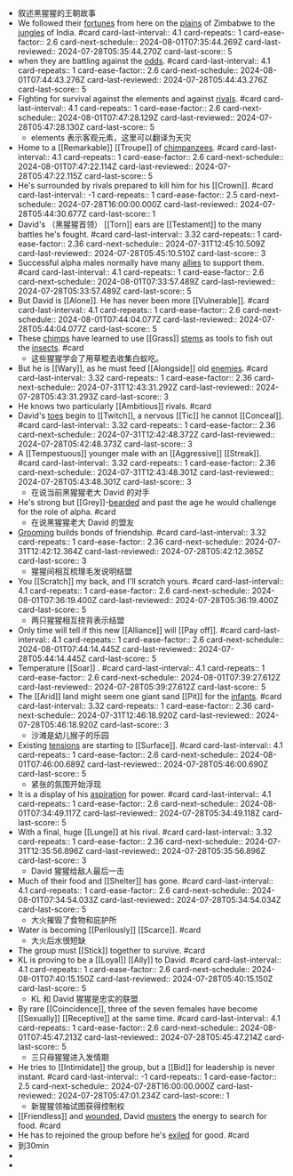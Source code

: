 - 叙述黑猩猩的王朝故事
- We followed their [fortunes]([[Fortune]]) from here on the [plains]([[Plain]]) of Zimbabwe to the [jungles]([[Jungle]]) of India. #card
  card-last-interval:: 4.1
  card-repeats:: 1
  card-ease-factor:: 2.6
  card-next-schedule:: 2024-08-01T07:35:44.269Z
  card-last-reviewed:: 2024-07-28T05:35:44.270Z
  card-last-score:: 5
- when they are battling against the [odds]([[Odds]]). #card
  card-last-interval:: 4.1
  card-repeats:: 1
  card-ease-factor:: 2.6
  card-next-schedule:: 2024-08-01T07:44:43.276Z
  card-last-reviewed:: 2024-07-28T05:44:43.276Z
  card-last-score:: 5
- Fighting for survival against the elements and against [rivals]([[Rival]]). #card
  card-last-interval:: 4.1
  card-repeats:: 1
  card-ease-factor:: 2.6
  card-next-schedule:: 2024-08-01T07:47:28.129Z
  card-last-reviewed:: 2024-07-28T05:47:28.130Z
  card-last-score:: 5
	- elements 表示客观元素，这里可以翻译为天灾
- Home to a [[Remarkable]] [[Troupe]] of [chimpanzees]([[Chimpanzees]]). #card
  card-last-interval:: 4.1
  card-repeats:: 1
  card-ease-factor:: 2.6
  card-next-schedule:: 2024-08-01T07:47:22.114Z
  card-last-reviewed:: 2024-07-28T05:47:22.115Z
  card-last-score:: 5
- He's surrounded by rivals prepared to kill him for his [[Crown]]. #card
  card-last-interval:: -1
  card-repeats:: 1
  card-ease-factor:: 2.5
  card-next-schedule:: 2024-07-28T16:00:00.000Z
  card-last-reviewed:: 2024-07-28T05:44:30.677Z
  card-last-score:: 1
- David's （黑猩猩首领） [[Torn]] ears are [[Testament]] to the many battles he's fought. #card
  card-last-interval:: 3.32
  card-repeats:: 1
  card-ease-factor:: 2.36
  card-next-schedule:: 2024-07-31T12:45:10.509Z
  card-last-reviewed:: 2024-07-28T05:45:10.510Z
  card-last-score:: 3
- Successful alpha males normally have many [allies]([[Ally]]) to support them. #card
  card-last-interval:: 4.1
  card-repeats:: 1
  card-ease-factor:: 2.6
  card-next-schedule:: 2024-08-01T07:33:57.489Z
  card-last-reviewed:: 2024-07-28T05:33:57.489Z
  card-last-score:: 5
- But David is [[Alone]]. He has never been more [[Vulnerable]]. #card
  card-last-interval:: 4.1
  card-repeats:: 1
  card-ease-factor:: 2.6
  card-next-schedule:: 2024-08-01T07:44:04.077Z
  card-last-reviewed:: 2024-07-28T05:44:04.077Z
  card-last-score:: 5
- These [chimps]([[Chimp]]) have learned to use [[Grass]] [stems]([[Stem]]) as tools to fish out the [insects]([[Insect]]). #card
	- 这些猩猩学会了用草棍去收集白蚁吃。
- But he is [[Wary]], as he must feed [[Alongside]] old [enemies]([[Enemy]]). #card
  card-last-interval:: 3.32
  card-repeats:: 1
  card-ease-factor:: 2.36
  card-next-schedule:: 2024-07-31T12:43:31.292Z
  card-last-reviewed:: 2024-07-28T05:43:31.293Z
  card-last-score:: 3
- He knows two particularly [[Ambitious]] rivals. #card
- David's [toes]([[Toe]]) begin to [[Twitch]], a nervous [[Tic]] he cannot [[Conceal]]. #card
  card-last-interval:: 3.32
  card-repeats:: 1
  card-ease-factor:: 2.36
  card-next-schedule:: 2024-07-31T12:42:48.372Z
  card-last-reviewed:: 2024-07-28T05:42:48.373Z
  card-last-score:: 3
- A [[Tempestuous]] younger male with an [[Aggressive]] [[Streak]]. #card
  card-last-interval:: 3.32
  card-repeats:: 1
  card-ease-factor:: 2.36
  card-next-schedule:: 2024-07-31T12:43:48.301Z
  card-last-reviewed:: 2024-07-28T05:43:48.301Z
  card-last-score:: 3
	- 在说当前黑猩猩老大 David 的对手
- He's strong but [[Grey]]-[bearded]([[Beard]]) and past the age he would challenge for the role of alpha. #card
	- 在说黑猩猩老大 David 的盟友
- [Grooming]([[Groom]]) builds bonds of friendship. #card
  card-last-interval:: 3.32
  card-repeats:: 1
  card-ease-factor:: 2.36
  card-next-schedule:: 2024-07-31T12:42:12.364Z
  card-last-reviewed:: 2024-07-28T05:42:12.365Z
  card-last-score:: 3
	- 猩猩间相互梳理毛发说明结盟
- You [[Scratch]] my back, and I'll scratch yours. #card
  card-last-interval:: 4.1
  card-repeats:: 1
  card-ease-factor:: 2.6
  card-next-schedule:: 2024-08-01T07:36:19.400Z
  card-last-reviewed:: 2024-07-28T05:36:19.400Z
  card-last-score:: 5
	- 两只猩猩相互挠背表示结盟
- Only time will tell if this new [[Alliance]] will [[Pay off]]. #card
  card-last-interval:: 4.1
  card-repeats:: 1
  card-ease-factor:: 2.6
  card-next-schedule:: 2024-08-01T07:44:14.445Z
  card-last-reviewed:: 2024-07-28T05:44:14.445Z
  card-last-score:: 5
- Temperature [[Soar]] . #card
  card-last-interval:: 4.1
  card-repeats:: 1
  card-ease-factor:: 2.6
  card-next-schedule:: 2024-08-01T07:39:27.612Z
  card-last-reviewed:: 2024-07-28T05:39:27.612Z
  card-last-score:: 5
- The [[Arid]] land might seem one giant sand [[Pit]] for the [infants]([[Infant]]). #card
  card-last-interval:: 3.32
  card-repeats:: 1
  card-ease-factor:: 2.36
  card-next-schedule:: 2024-07-31T12:46:18.920Z
  card-last-reviewed:: 2024-07-28T05:46:18.920Z
  card-last-score:: 3
	- 沙滩是幼儿猴子的乐园
- Existing [tensions]([[Tension]]) are starting to [[Surface]]. #card
  card-last-interval:: 4.1
  card-repeats:: 1
  card-ease-factor:: 2.6
  card-next-schedule:: 2024-08-01T07:46:00.689Z
  card-last-reviewed:: 2024-07-28T05:46:00.690Z
  card-last-score:: 5
	- 紧张的氛围开始浮现
- It is a display of his [aspiration]([[Aspiration]]) for power. #card
  card-last-interval:: 4.1
  card-repeats:: 1
  card-ease-factor:: 2.6
  card-next-schedule:: 2024-08-01T07:34:49.117Z
  card-last-reviewed:: 2024-07-28T05:34:49.118Z
  card-last-score:: 5
- With a final, huge [[Lunge]] at his rival. #card
  card-last-interval:: 3.32
  card-repeats:: 1
  card-ease-factor:: 2.36
  card-next-schedule:: 2024-07-31T12:35:56.896Z
  card-last-reviewed:: 2024-07-28T05:35:56.896Z
  card-last-score:: 3
	- David 猩猩给敌人最后一击
- Much of their food and [[Shelter]] has gone. #card
  card-last-interval:: 4.1
  card-repeats:: 1
  card-ease-factor:: 2.6
  card-next-schedule:: 2024-08-01T07:34:54.033Z
  card-last-reviewed:: 2024-07-28T05:34:54.034Z
  card-last-score:: 5
	- 大火摧毁了食物和庇护所
- Water is becoming [[Perilously]] [[Scarce]]. #card
	- 大火后水很短缺
- The group must [[Stick]] together to survive. #card
- KL is proving to be a [[Loyal]] [[Ally]] to David. #card
  card-last-interval:: 4.1
  card-repeats:: 1
  card-ease-factor:: 2.6
  card-next-schedule:: 2024-08-01T07:40:15.150Z
  card-last-reviewed:: 2024-07-28T05:40:15.150Z
  card-last-score:: 5
	- KL 和 David 猩猩是忠实的联盟
- By rare [[Coincidence]], three of the seven females have become [[Sexually]] [[Receptive]] at the same time. #card
  card-last-interval:: 4.1
  card-repeats:: 1
  card-ease-factor:: 2.6
  card-next-schedule:: 2024-08-01T07:45:47.213Z
  card-last-reviewed:: 2024-07-28T05:45:47.214Z
  card-last-score:: 5
	- 三只母猩猩进入发情期
- He tries to [[Intimidate]] the group, but a [[Bid]] for leadership is never instant. #card
  card-last-interval:: -1
  card-repeats:: 1
  card-ease-factor:: 2.5
  card-next-schedule:: 2024-07-28T16:00:00.000Z
  card-last-reviewed:: 2024-07-28T05:47:01.234Z
  card-last-score:: 1
	- 新猩猩领袖试图获得控制权
- [[Friendless]] and [wounded]([[Wound]]), David [musters]([[Muster]]) the energy to search for food. #card
- He has to rejoined the group before he's [exiled]([[Exile]]) for good. #card
- 到30min
-
-